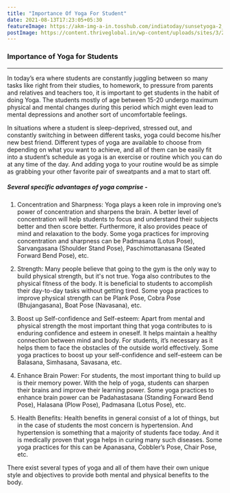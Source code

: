 ```yaml
---
title: "Importance Of Yoga For Student"
date: 2021-08-13T17:23:05+05:30
featureImage: https://akm-img-a-in.tosshub.com/indiatoday/sunsetyoga-2_647_062115121022.jpg?Q7x3aPFYhLV6E2CgD7oXmSdjoh5wnAiq&size=770:433
postImage: https://content.thriveglobal.in/wp-content/uploads/sites/3/2019/10/In-Yoga.jpg?w=1550
---
```

### Importance of Yoga for Students
***
In today’s era where students are constantly juggling between so many tasks like right from their studies, to homework, to pressure from parents and relatives and teachers too, it is important to get students in the habit of doing Yoga. The students mostly of age between 15-20 undergo maximum physical and mental changes during this period which might even lead to mental depressions and another sort of uncomfortable feelings.

In situations where a student is sleep-deprived, stressed out, and constantly switching in between different tasks, yoga could become his/her new best friend. Different types of yoga are available to choose from depending on what you want to achieve, and all of them can be easily fit into a student’s schedule as yoga is an exercise or routine which you can do at any time of the day. And adding yoga to your routine would be as simple as grabbing your other favorite pair of sweatpants and a mat to start off.

##### Several specific advantages of yoga comprise -

1. Concentration and Sharpness: Yoga plays a keen role in improving one’s power of concentration and sharpens the brain. A better level of concentration will help students to focus and understand their subjects better and then score better. Furthermore, it also provides peace of mind and relaxation to the body.
Some yoga practices for improving concentration and sharpness can be Padmasana (Lotus Pose), Sarvangasana (Shoulder Stand Pose), Paschimottanasana (Seated Forward Bend Pose), etc.

2. Strength: Many people believe that going to the gym is the only way to build physical strength, but it's not true. Yoga also contributes to the physical fitness of the body. It is beneficial to students to accomplish their day-to-day tasks without getting tired.
Some yoga practices to improve physical strength can be Plank Pose, Cobra Pose (Bhujangasana), Boat Pose (Navasana), etc.

3. Boost up Self-confidence and Self-esteem: Apart from mental and physical strength the most important thing that yoga contributes to is enduring confidence and esteem in oneself. It helps maintain a healthy connection between mind and body. For students, it’s necessary as it helps them to face the obstacles of the outside world effectively.
Some yoga practices to boost up your self-confidence and self-esteem can be Balasana, Simhasana, Savasana, etc.

4. Enhance Brain Power: For students, the most important thing to build up is their memory power. With the help of yoga, students can sharpen their brains and improve their learning power.
Some yoga practices to enhance brain power can be Padahastasana (Standing Forward Bend Pose), Halasana (Plow Pose), Padmasana (Lotus Pose), etc.

5. Health Benefits: Health benefits in general consist of a lot of things, but in the case of students the most concern is hypertension. And hypertension is something that a majority of students face today. And it is medically proven that yoga helps in curing many such diseases.
Some yoga practices for this can be Apanasana, Cobbler’s Pose, Chair Pose, etc.

There exist several types of yoga and all of them have their own unique style and objectives to provide both mental and physical benefits to the body.
